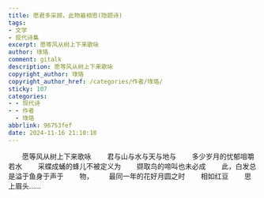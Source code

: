 ```yaml
---
title: 愿君多采撷，此物最相思(隐题诗)
tags:
- 文学
- 现代诗集
excerpt: 愿等风从树上下来歌咏
author: 琭珞
comment: gitalk
description: 愿等风从树上下来歌咏
copyright_author: 琭珞
copyright_author_href: /categories/作者/琭珞/
sticky: 107
categories:
- - 现代诗
- - 作者
  - 琭珞
abbrlink: 96753fef
date: 2024-11-16 21:10:10
---
```


&emsp;&emsp;愿等风从树上下来歌咏
&emsp;&emsp;君与山与水与天与地与
&emsp;&emsp;多少岁月的忧郁咀嚼若水
&emsp;&emsp;采蝶成蛹的蜂儿不被定义为
&emsp;&emsp;撷取鸟的啼叫也未必成
&emsp;&emsp;此，白发总是溢于鱼身于声于
&emsp;&emsp;物，
&emsp;&emsp;最同一年的花好月圆之时
&emsp;&emsp;相如红豆
&emsp;&emsp;思上眉头……